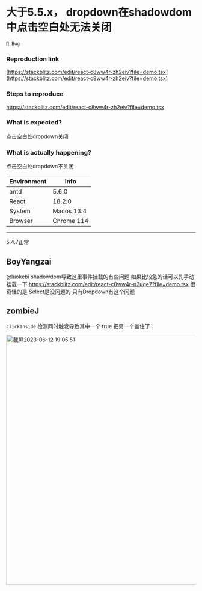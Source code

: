 # 大于5.5.x， dropdown在shadowdom中点击空白处无法关闭

`🐛 Bug`

### Reproduction link

[https://stackblitz.com/edit/react-c8ww4r-zh2eiv?file=demo.tsx](https://stackblitz.com/edit/react-c8ww4r-zh2eiv?file=demo.tsx)

### Steps to reproduce

https://stackblitz.com/edit/react-c8ww4r-zh2eiv?file=demo.tsx

### What is expected?

点击空白处dropdown关闭

### What is actually happening?

点击空白处dropdown不关闭

| Environment | Info       |
| ----------- | ---------- |
| antd        | 5.6.0      |
| React       | 18.2.0     |
| System      | Macos 13.4 |
| Browser     | Chrome 114 |

---

5.4.7正常

<!-- generated by ant-design-issue-helper. DO NOT REMOVE -->

## BoyYangzai

@luokebi shadowdom导致这里事件挂载的有些问题
如果比较急的话可以先手动挂载一下
https://stackblitz.com/edit/react-c8ww4r-n2uqe7?file=demo.tsx
很奇怪的是 Select是没问题的 只有Dropdown有这个问题

## zombieJ

`clickInside` 检测同时触发导致其中一个 true 把另一个盖住了：

<img width="665" alt="截屏2023-06-12 19 05 51" src="https://github.com/ant-design/ant-design/assets/5378891/b276986b-6ae2-4d61-8052-0624da2ba936">
